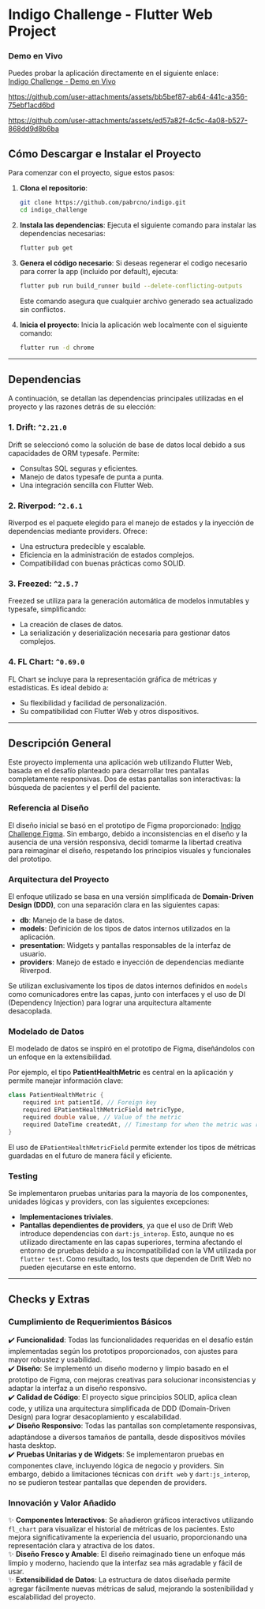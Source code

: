 # Indigo Challenge - Flutter Web Project

### Demo en Vivo

Puedes probar la aplicación directamente en el siguiente enlace:  
[Indigo Challenge - Demo en Vivo](https://indigo-challenge-21-11-24.web.app/)


https://github.com/user-attachments/assets/bb5bef87-ab64-441c-a356-75ebf1acd6bd



https://github.com/user-attachments/assets/ed57a82f-4c5c-4a08-b527-868dd9d8b6ba




## Cómo Descargar e Instalar el Proyecto

Para comenzar con el proyecto, sigue estos pasos:

1. **Clona el repositorio**:

   ```bash
   git clone https://github.com/pabrcno/indigo.git
   cd indigo_challenge
   ```

2. **Instala las dependencias**:
   Ejecuta el siguiente comando para instalar las dependencias necesarias:

   ```bash
   flutter pub get
   ```

3. **Genera el código necesario**:
   Si deseas regenerar el codigo necesario para correr la app (incluido por default), ejecuta:

   ```bash
   flutter pub run build_runner build --delete-conflicting-outputs
   ```

   Este comando asegura que cualquier archivo generado sea actualizado sin conflictos.

4. **Inicia el proyecto**:
   Inicia la aplicación web localmente con el siguiente comando:

   ```bash
   flutter run -d chrome
   ```

---

## Dependencias

A continuación, se detallan las dependencias principales utilizadas en el proyecto y las razones detrás de su elección:

### 1. **Drift: `^2.21.0`**

Drift se seleccionó como la solución de base de datos local debido a sus capacidades de ORM typesafe. Permite:

- Consultas SQL seguras y eficientes.
- Manejo de datos typesafe de punta a punta.
- Una integración sencilla con Flutter Web.

### 2. **Riverpod: `^2.6.1`**

Riverpod es el paquete elegido para el manejo de estados y la inyección de dependencias mediante providers. Ofrece:

- Una estructura predecible y escalable.
- Eficiencia en la administración de estados complejos.
- Compatibilidad con buenas prácticas como SOLID.

### 3. **Freezed: `^2.5.7`**

Freezed se utiliza para la generación automática de modelos inmutables y typesafe, simplificando:

- La creación de clases de datos.
- La serialización y deserialización necesaria para gestionar datos complejos.

### 4. **FL Chart: `^0.69.0`**

FL Chart se incluye para la representación gráfica de métricas y estadísticas. Es ideal debido a:

- Su flexibilidad y facilidad de personalización.
- Su compatibilidad con Flutter Web y otros dispositivos.

---

## Descripción General

Este proyecto implementa una aplicación web utilizando Flutter Web, basada en el desafío planteado para desarrollar tres pantallas completamente responsivas. Dos de estas pantallas son interactivas: la búsqueda de pacientes y el perfil del paciente.

### Referencia al Diseño

El diseño inicial se basó en el prototipo de Figma proporcionado: [Indigo Challenge Figma](https://www.figma.com/design/jf06l7GcsarFXMsuLMH3Bg/Indigo---Challenge---Web?node-id=3-6&node-type=canvas&t=oNjHIVxGzRWZEkLT-0). Sin embargo, debido a inconsistencias en el diseño y la ausencia de una versión responsiva, decidí tomarme la libertad creativa para reimaginar el diseño, respetando los principios visuales y funcionales del prototipo.

### Arquitectura del Proyecto

El enfoque utilizado se basa en una versión simplificada de **Domain-Driven Design (DDD)**, con una separación clara en las siguientes capas:

- **db**: Manejo de la base de datos.
- **models**: Definición de los tipos de datos internos utilizados en la aplicación.
- **presentation**: Widgets y pantallas responsables de la interfaz de usuario.
- **providers**: Manejo de estado e inyección de dependencias mediante Riverpod.

Se utilizan exclusivamente los tipos de datos internos definidos en `models` como comunicadores entre las capas, junto con interfaces y el uso de DI (Dependency Injection) para lograr una arquitectura altamente desacoplada.

### Modelado de Datos

El modelado de datos se inspiró en el prototipo de Figma, diseñándolos con un enfoque en la extensibilidad.

Por ejemplo, el tipo **PatientHealthMetric** es central en la aplicación y permite manejar información clave:

```dart
class PatientHealthMetric {
    required int patientId, // Foreign key
    required EPatientHealthMetricField metricType,
    required double value, // Value of the metric
    required DateTime createdAt, // Timestamp for when the metric was recorded
}
```

El uso de `EPatientHealthMetricField` permite extender los tipos de métricas guardadas en el futuro de manera fácil y eficiente.

### Testing

Se implementaron pruebas unitarias para la mayoría de los componentes, unidades lógicas y providers, con las siguientes excepciones:

- **Implementaciones triviales**.
- **Pantallas dependientes de providers**, ya que el uso de Drift Web introduce dependencias con `dart:js_interop`. Esto, aunque no es utilizado directamente en las capas superiores, termina afectando el entorno de pruebas debido a su incompatibilidad con la VM utilizada por `flutter test`. Como resultado, los tests que dependen de Drift Web no pueden ejecutarse en este entorno.

---

## Checks y Extras

### Cumplimiento de Requerimientos Básicos

✔️ **Funcionalidad**: Todas las funcionalidades requeridas en el desafío están implementadas según los prototipos proporcionados, con ajustes para mayor robustez y usabilidad.  
✔️ **Diseño**: Se implementó un diseño moderno y limpio basado en el prototipo de Figma, con mejoras creativas para solucionar inconsistencias y adaptar la interfaz a un diseño responsivo.  
✔️ **Calidad de Código**: El proyecto sigue principios SOLID, aplica clean code, y utiliza una arquitectura simplificada de DDD (Domain-Driven Design) para lograr desacoplamiento y escalabilidad.  
✔️ **Diseño Responsivo**: Todas las pantallas son completamente responsivas, adaptándose a diversos tamaños de pantalla, desde dispositivos móviles hasta desktop.  
✔️ **Pruebas Unitarias y de Widgets**: Se implementaron pruebas en componentes clave, incluyendo lógica de negocio y providers. Sin embargo, debido a limitaciones técnicas con `drift web` y `dart:js_interop`, no se pudieron testear pantallas que dependen de providers.

### Innovación y Valor Añadido

✨ **Componentes Interactivos**: Se añadieron gráficos interactivos utilizando `fl_chart` para visualizar el historial de métricas de los pacientes. Esto mejora significativamente la experiencia del usuario, proporcionando una representación clara y atractiva de los datos.  
✨ **Diseño Fresco y Amable**: El diseño reimaginado tiene un enfoque más limpio y moderno, haciendo que la interfaz sea más agradable y fácil de usar.  
✨ **Extensibilidad de Datos**: La estructura de datos diseñada permite agregar fácilmente nuevas métricas de salud, mejorando la sostenibilidad y escalabilidad del proyecto.
